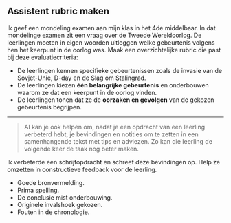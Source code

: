 ## Assistent rubric maken

Ik geef een mondeling examen aan mijn klas in het 4de middelbaar. In dat mondelinge examen zit een vraag over de Tweede Wereldoorlog. De leerlingen moeten in eigen woorden uitleggen welke gebeurtenis volgens hen het keerpunt in de oorlog was. Maak een overzichtelijke rubric die past bij deze evaluatiecriteria:

- De leerlingen kennen specifieke gebeurtenissen zoals de invasie van de Sovjet-Unie, D-day en de Slag om Stalingrad.
- De leerlingen kiezen **één belangrijke gebeurtenis** en onderbouwen waarom ze dat een keerpunt in de oorlog vinden.
- De leerlingen tonen dat ze de **oorzaken en gevolgen** van de gekozen gebeurtenis begrijpen.

---

> AI kan je ook helpen om, nadat je een opdracht van een leerling verbeterd hebt, je bevindingen en notities om te zetten in een samenhangende tekst met tips en adviezen. Zo kan die leerling de volgende keer de taak nog beter maken.

Ik verbeterde een schrijfopdracht en schreef deze bevindingen op. Help ze omzetten in constructieve feedback voor de leerling.
- Goede bronvermelding.
- Prima spelling.
- De conclusie mist onderbouwing.
- Originele invalshoek gekozen.
- Fouten in de chronologie.